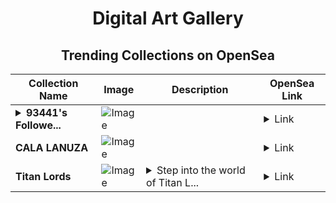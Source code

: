 <div align="center">

# Digital Art Gallery

## Trending Collections on OpenSea

| Collection Name                       | Image                                                                                     | Description                       | OpenSea Link                                                                                          |
|---------------------------------------|-------------------------------------------------------------------------------------------|-----------------------------------|--------------------------------------------------------------------------------------------------------|
| **<details><summary>93441's Followe...</summary>93441's Follower</details>** | ![Image](https://i.seadn.io/s/raw/files/19f9f090920392cc3650cbdf4361755b.png?w=500&auto=format?w=200&auto=format) |  | <details><summary>Link</summary>[93441's Follower](https://opensea.io/collection/93441-s-follower)</details> |
| **CALA LANUZA** | ![Image](https://i.seadn.io/s/raw/files/32be3e6a6117ebfae77c51c7bc1cfd8a.jpg?w=500&auto=format?w=200&auto=format) |  | <details><summary>Link</summary>[CALA LANUZA](https://opensea.io/collection/cala-lanuza)</details> |
| **Titan Lords** | ![Image](https://i.seadn.io/s/raw/files/a463bc3aca1842f2581d52ce1792506c.png?w=500&auto=format?w=200&auto=format) | <details><summary>Step into the world of Titan L...</summary>Step into the world of Titan Lords, where each NFT represents a unique warrior with governance power and economic significance. Earn rewards through battles, quests, and staking in a decentralized, gamified economy. Forge alliances, build your empire, and shape the virtual realm's future while gaining exclusive access to rare resources and evolving assets. Become a Titan and influence the digital economy! 🌍🚀💎</details> | <details><summary>Link</summary>[Titan Lords](https://opensea.io/collection/titan-lords)</details> |

</div>